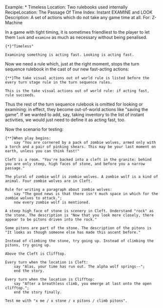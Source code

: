 Example: * Timeless
Location: Two rulebooks used internally
RecipeLocation: The Passage Of Time
Index: Instant EXAMINE and LOOK
Description: A set of actions which do not take any game time at all.
For: Z-Machine

[ZL: https://inform7.atlassian.net/browse/I7-2402 ]::
  
In a game with tight timing, it is sometimes friendliest to the player to let them ``look`` and ``examine`` as much as necessary without being penalised.

  

``` inform7
{*}"Timeless"

Examining something is acting fast. Looking is acting fast.
```

  
Now we need a rule which, just at the right moment, stops the turn sequence rulebook in the cast of our new fast-acting actions:

  

``` inform7
{**}The take visual actions out of world rule is listed before the every turn stage rule in the turn sequence rules.

This is the take visual actions out of world rule: if acting fast, rule succeeds.
```

  
Thus the rest of the turn sequence rulebook is omitted for looking or examining: in effect, they become out-of-world actions like "saving the game". If we wanted to add, say, taking inventory to the list of instant activities, we would just need to define it as acting fast, too.

  
Now the scenario for testing:

  

``` inform7
{**}When play begins:
	say "You are cornered by a pack of zombie wolves, armed only with a torch and a pair of pinking shears. This may be your last moment on earth, unless you can think fast!"

Cleft is a room. "You're backed into a cleft in the granite: behind you are only steep, high faces of stone, and before you a narrow passage."

The plural of zombie wolf is zombie wolves. A zombie wolf is a kind of animal. Four zombie wolves are in Cleft.

Rule for writing a paragraph about zombie wolves:
	say "The good news is that there isn't much space in which for the zombie wolves to attack.";
	now every zombie wolf is mentioned.

A steep high face of stone is scenery in Cleft. Understand "rock" as the stone. The description is "Now that you look more closely, there appear to be pitons driven into the rock."

Some pitons are part of the stone. The description of the pitons is "It looks as though someone else has made this ascent before."

Instead of climbing the stone, try going up. Instead of climbing the pitons, try going up.

Above the Cleft is Clifftop.

Every turn when the location is Cleft:
	say "Alas, your time has run out. The alpha wolf springs--";
	end the story.

Every turn when the location is Clifftop:
	say "After a breathless climb, you emerge at last onto the open clifftop.";
	end the story finally.

Test me with "x me / x stone / x pitons / climb pitons".
```

